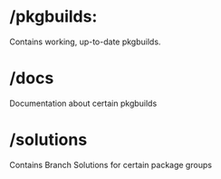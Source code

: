 # /pkgbuilds:
Contains working, up-to-date pkgbuilds.

# /docs
Documentation about certain pkgbuilds

# /solutions
Contains Branch Solutions for certain package groups
